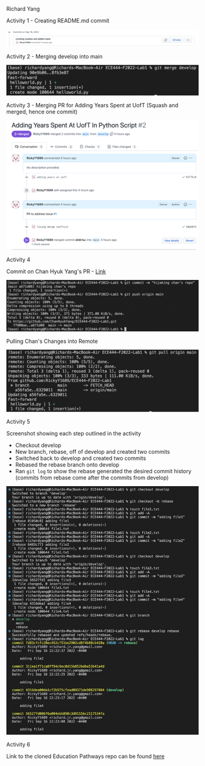 Richard Yang

Activity 1 - Creating README.md commit

![image-20220916122541713](README.assets/image-20220916122541713.png)



Activity 2 - Merging develop into main

![image-20220916123618926](README.assets/image-20220916123618926.png)



Activity 3 - Merging PR for Adding Years Spent at UofT (Squash and merged, hence one commit) 

![image-20220916162505090](README.assets/image-20220916162505090.png)

Activity 4

Commit on Chan Hyuk Yang's PR - [Link](https://github.com/ChanHyukYang/ECE444-F2022-Lab1) 

![image-20220916163423717](README.assets/image-20220916163423717.png)

Pulling Chan's Changes into Remote

![image-20220916163843177](README.assets/image-20220916163843177.png)



Activity 5

Screenshot showing each step outlined in the activity

- Checkout develop
- New branch, rebase, off of develop and created two commits 
- Switched back to develop and created two commits
- Rebased the rebase branch onto develop
- Ran `git log` to show the rebase generated the desired commit history (commits from rebase come after the commits from develop)

![image-20220916222937412](README.assets/image-20220916222937412.png)

Activity 6

Link to the cloned Education Pathways repo can be found [here](https://github.com/RickyY1689/ECE444-F2022-EP)